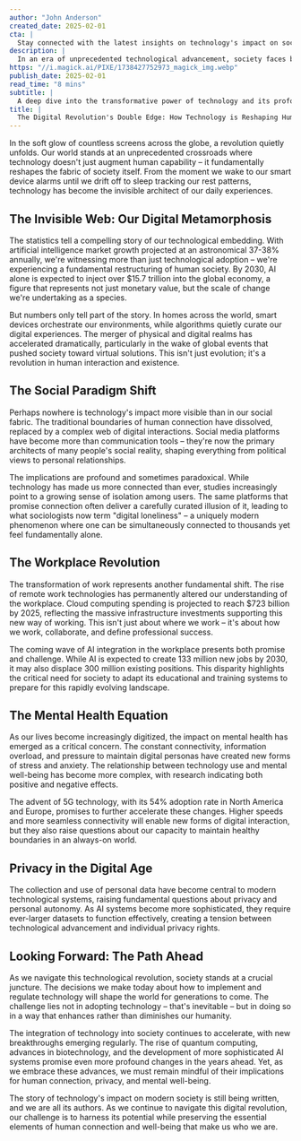```yaml
---
author: "John Anderson"
created_date: 2025-02-01
cta: |
  Stay connected with the latest insights on technology's impact on society. Follow us on LinkedIn for regular updates on digital transformation and its implications for our future.
description: |
  In an era of unprecedented technological advancement, society faces both extraordinary opportunities and significant challenges. This analysis explores how AI, digital connectivity, and technological integration are fundamentally reshaping human society, from our daily routines to our most basic social interactions, while examining the implications for privacy, mental health, and human connection.
https: "//i.magick.ai/PIXE/1738427752973_magick_img.webp"
publish_date: 2025-02-01
read_time: "8 mins"
subtitle: |
  A deep dive into the transformative power of technology and its profound implications for our collective future
title: |
  The Digital Revolution's Double Edge: How Technology is Reshaping Human Society
---
```


In the soft glow of countless screens across the globe, a revolution quietly unfolds. Our world stands at an unprecedented crossroads where technology doesn't just augment human capability – it fundamentally reshapes the fabric of society itself. From the moment we wake to our smart device alarms until we drift off to sleep tracking our rest patterns, technology has become the invisible architect of our daily experiences.

## The Invisible Web: Our Digital Metamorphosis

The statistics tell a compelling story of our technological embedding. With artificial intelligence market growth projected at an astronomical 37-38% annually, we're witnessing more than just technological adoption – we're experiencing a fundamental restructuring of human society. By 2030, AI alone is expected to inject over $15.7 trillion into the global economy, a figure that represents not just monetary value, but the scale of change we're undertaking as a species.

But numbers only tell part of the story. In homes across the world, smart devices orchestrate our environments, while algorithms quietly curate our digital experiences. The merger of physical and digital realms has accelerated dramatically, particularly in the wake of global events that pushed society toward virtual solutions. This isn't just evolution; it's a revolution in human interaction and existence.

## The Social Paradigm Shift

Perhaps nowhere is technology's impact more visible than in our social fabric. The traditional boundaries of human connection have dissolved, replaced by a complex web of digital interactions. Social media platforms have become more than communication tools – they're now the primary architects of many people's social reality, shaping everything from political views to personal relationships.

The implications are profound and sometimes paradoxical. While technology has made us more connected than ever, studies increasingly point to a growing sense of isolation among users. The same platforms that promise connection often deliver a carefully curated illusion of it, leading to what sociologists now term "digital loneliness" – a uniquely modern phenomenon where one can be simultaneously connected to thousands yet feel fundamentally alone.

## The Workplace Revolution

The transformation of work represents another fundamental shift. The rise of remote work technologies has permanently altered our understanding of the workplace. Cloud computing spending is projected to reach $723 billion by 2025, reflecting the massive infrastructure investments supporting this new way of working. This isn't just about where we work – it's about how we work, collaborate, and define professional success.

The coming wave of AI integration in the workplace presents both promise and challenge. While AI is expected to create 133 million new jobs by 2030, it may also displace 300 million existing positions. This disparity highlights the critical need for society to adapt its educational and training systems to prepare for this rapidly evolving landscape.

## The Mental Health Equation

As our lives become increasingly digitized, the impact on mental health has emerged as a critical concern. The constant connectivity, information overload, and pressure to maintain digital personas have created new forms of stress and anxiety. The relationship between technology use and mental well-being has become more complex, with research indicating both positive and negative effects.

The advent of 5G technology, with its 54% adoption rate in North America and Europe, promises to further accelerate these changes. Higher speeds and more seamless connectivity will enable new forms of digital interaction, but they also raise questions about our capacity to maintain healthy boundaries in an always-on world.

## Privacy in the Digital Age

The collection and use of personal data have become central to modern technological systems, raising fundamental questions about privacy and personal autonomy. As AI systems become more sophisticated, they require ever-larger datasets to function effectively, creating a tension between technological advancement and individual privacy rights.

## Looking Forward: The Path Ahead

As we navigate this technological revolution, society stands at a crucial juncture. The decisions we make today about how to implement and regulate technology will shape the world for generations to come. The challenge lies not in adopting technology – that's inevitable – but in doing so in a way that enhances rather than diminishes our humanity.

The integration of technology into society continues to accelerate, with new breakthroughs emerging regularly. The rise of quantum computing, advances in biotechnology, and the development of more sophisticated AI systems promise even more profound changes in the years ahead. Yet, as we embrace these advances, we must remain mindful of their implications for human connection, privacy, and mental well-being.

The story of technology's impact on modern society is still being written, and we are all its authors. As we continue to navigate this digital revolution, our challenge is to harness its potential while preserving the essential elements of human connection and well-being that make us who we are.